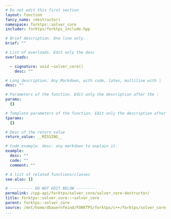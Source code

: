 ```yaml
---
# Do not edit this first section
layout: function
fancy_name: (destructor)
namespace: forktps::solver_core
includer: forktps/forktps_include.hpp

# Brief description. One line only.
brief: ""

# List of overloads. Edit only the desc
overloads:

  - signature: void ~solver_core()
    desc: ""

# Long description. Any Markdown, with code, latex, multiline with |
desc: ""

# Parameters of the function. Edit only the description after the :
params:
  {}

# Template parameters of the function. Edit only the description after the :
tparams:
  {}

# Desc of the return value
return_value: __MISSING__

# Code example. desc: any markdown to explain it.
example:
  desc: ""
  code: ""
  comment: ""

# A list of related functions/classes
see-also: []

# ---------- DO NOT EDIT BELOW --------
permalink: /cpp-api/forktps/solver_core/solver_core-destructor/
title: forktps::solver_core::~solver_core
parent: forktps::solver_core
source: /mnt/home/dbauernfeind/FORKTPS/forktps/c++/forktps/solver_core.hpp
...
```


